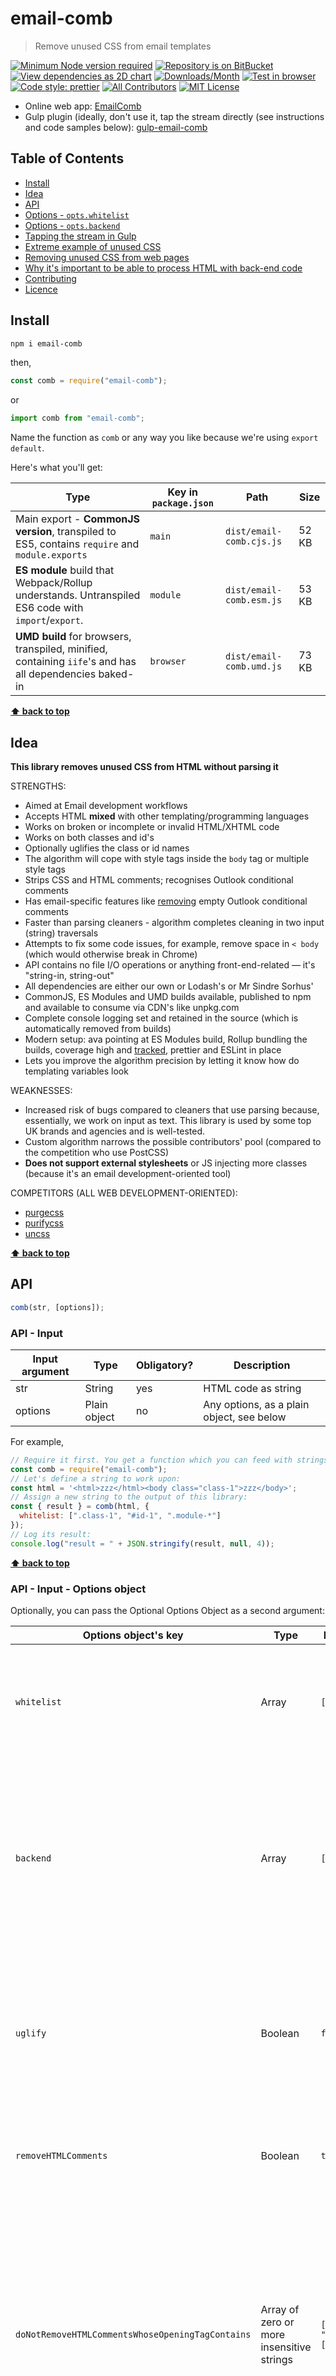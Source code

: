 # email-comb

> Remove unused CSS from email templates

[![Minimum Node version required][node-img]][node-url]
[![Repository is on BitBucket][bitbucket-img]][bitbucket-url]
[![View dependencies as 2D chart][deps2d-img]][deps2d-url]
[![Downloads/Month][downloads-img]][downloads-url]
[![Test in browser][runkit-img]][runkit-url]
[![Code style: prettier][prettier-img]][prettier-url]
[![All Contributors][contributors-img]][contributors-url]
[![MIT License][license-img]][license-url]

- Online web app: [EmailComb](https://emailcomb.com)
- Gulp plugin (ideally, don't use it, tap the stream directly (see instructions and code samples below): [gulp-email-comb](https://www.npmjs.com/package/gulp-email-comb)

## Table of Contents

- [Install](#markdown-header-install)
- [Idea](#markdown-header-idea)
- [API](#markdown-header-api)
- [Options - `opts.whitelist`](#markdown-header-options-optswhitelist)
- [Options - `opts.backend`](#markdown-header-options-optsbackend)
- [Tapping the stream in Gulp](#markdown-header-tapping-the-stream-in-gulp)
- [Extreme example of unused CSS](#markdown-header-extreme-example-of-unused-css)
- [Removing unused CSS from web pages](#markdown-header-removing-unused-css-from-web-pages)
- [Why it's important to be able to process HTML with back-end code](#markdown-header-why-its-important-to-be-able-to-process-html-with-back-end-code)
- [Contributing](#markdown-header-contributing)
- [Licence](#markdown-header-licence)

## Install

```bash
npm i email-comb
```

then,

```js
const comb = require("email-comb");
```

or

```js
import comb from "email-comb";
```

Name the function as `comb` or any way you like because we're using `export default`.

Here's what you'll get:

| Type                                                                                                    | Key in `package.json` | Path                     | Size  |
| ------------------------------------------------------------------------------------------------------- | --------------------- | ------------------------ | ----- |
| Main export - **CommonJS version**, transpiled to ES5, contains `require` and `module.exports`          | `main`                | `dist/email-comb.cjs.js` | 52 KB |
| **ES module** build that Webpack/Rollup understands. Untranspiled ES6 code with `import`/`export`.      | `module`              | `dist/email-comb.esm.js` | 53 KB |
| **UMD build** for browsers, transpiled, minified, containing `iife`'s and has all dependencies baked-in | `browser`             | `dist/email-comb.umd.js` | 73 KB |

**[⬆ back to top](#markdown-header-email-comb)**

## Idea

**This library removes unused CSS from HTML without parsing it**

STRENGTHS:

- Aimed at Email development workflows
- Accepts HTML **mixed** with other templating/programming languages
- Works on broken or incomplete or invalid HTML/XHTML code
- Works on both classes and id's
- Optionally uglifies the class or id names
- The algorithm will cope with style tags inside the `body` tag or multiple style tags
- Strips CSS and HTML comments; recognises Outlook conditional comments
- Has email-specific features like [removing](regex-empty-conditional-comments) empty Outlook conditional comments
- Faster than parsing cleaners - algorithm completes cleaning in two input (string) traversals
- Attempts to fix some code issues, for example, remove space in `< body` (which would otherwise break in Chrome)
- API contains no file I/O operations or anything front-end-related — it's "string-in, string-out"
- All dependencies are either our own or Lodash's or Mr Sindre Sorhus'
- CommonJS, ES Modules and UMD builds available, published to npm and available to consume via CDN's like unpkg.com
- Complete console logging set and retained in the source (which is automatically removed from builds)
- Modern setup: ava pointing at ES Modules build, Rollup bundling the builds, coverage high and [tracked](https://coveralls.io/bitbucket/codsen/email-comb), prettier and ESLint in place
- Lets you improve the algorithm precision by letting it know how do templating variables look

WEAKNESSES:

- Increased risk of bugs compared to cleaners that use parsing because, essentially, we work on input as text. This library is used by some top UK brands and agencies and is well-tested.
- Custom algorithm narrows the possible contributors' pool (compared to the competition who use PostCSS)
- **Does not support external stylesheets** or JS injecting more classes (because it's an email development-oriented tool)

COMPETITORS (ALL WEB DEVELOPMENT-ORIENTED):

- [purgecss](https://github.com/FullHuman/purgecss)
- [purifycss](https://github.com/purifycss/purifycss)
- [uncss](https://github.com/uncss/uncss)

**[⬆ back to top](#markdown-header-email-comb)**

## API

```js
comb(str, [options]);
```

### API - Input

| Input argument | Type         | Obligatory? | Description                               |
| -------------- | ------------ | ----------- | ----------------------------------------- |
| str            | String       | yes         | HTML code as string                       |
| options        | Plain object | no          | Any options, as a plain object, see below |

For example,

```js
// Require it first. You get a function which you can feed with strings:
const comb = require("email-comb");
// Let's define a string to work upon:
const html = '<html>zzz</html><body class="class-1">zzz</body>';
// Assign a new string to the output of this library:
const { result } = comb(html, {
  whitelist: [".class-1", "#id-1", ".module-*"]
});
// Log its result:
console.log("result = " + JSON.stringify(result, null, 4));
```

**[⬆ back to top](#markdown-header-email-comb)**

### API - Input - Options object

Optionally, you can pass the Optional Options Object as a second argument:

| Options object's key                             | Type                                      | Default             | Example                                                        | Description                                                                                                                                                                                                      |
| ------------------------------------------------ | ----------------------------------------- | ------------------- | -------------------------------------------------------------- | ---------------------------------------------------------------------------------------------------------------------------------------------------------------------------------------------------------------- |
| `whitelist`                                      | Array                                     | `[]`                | `[".class-1", "#id-1", ".module-*"]`                           | List all classes or id's you want this library to ignore. You can use all [matcher](https://www.npmjs.com/package/matcher) patterns.                                                                             |
| `backend`                                        | Array                                     | `[]`                | `[{ heads: "{{", tails: "}}" }, { heads: "{%", tails: "%}" }]` | If your code has back-end code within clss or id values, for example, `class="{{ red }} main-box"` you can stop `{{`, `red` and `}}` to be treated as class names                                                |
| `uglify`                                         | Boolean                                   | `false`             | n/a                                                            | Will rename all class and id names to be few characters-long. This might reduce your file size by another kilobyte.                                                                                              |
| `removeHTMLComments`                             | Boolean                                   | `true`              | n/a                                                            | When enabled, all HTML comments (`<!--` to `-->`) will be removed                                                                                                                                                |
| `doNotRemoveHTMLCommentsWhoseOpeningTagContains` | Array of zero or more insensitive strings | `["[if", "[endif"]` | n/a                                                            | Email code often contains Outlook or IE conditional comments which you probably don't want to remove. Whatever strings you list here, if comment's opening tag will contain these, that tag will not be removed. |

Here are all options in one place in case you need to copy the whole thing:

```json5
{
  whitelist: [], // for example, [".class-1", "#id-1", ".module-*"]
  backend: [], // for example, [{ heads: "{{", tails: "}}" }, { heads: "{%", tails: "%}" }]
  uglify: false,
  removeHTMLComments: true,
  doNotRemoveHTMLCommentsWhoseOpeningTagContains: ["[if", "[endif"]
}
```

**[⬆ back to top](#markdown-header-email-comb)**

### API - Output

A **plain object** is returned. It will have the following keys:

| Key               | Its value's type | Description                                                              |
| ----------------- | ---------------- | ------------------------------------------------------------------------ |
| `log`             | Plain object     | Various information about performed operations                           |
| `result`          | String           | A string containing cleaned HTML                                         |
| `allInHead`       | Array            | Deduped and sorted array of all classes and `id`'s between `<head>` tags |
| `allInBody`       | Array            | Deduped and sorted array of all classes and `id`'s between `<body>` tags |
| `deletedFromHead` | Array            | Array of classes/id's that were deleted inside `<head>` _at least once_^ |
| `deletedFromBody` | Array            | Array of classes/id's that were deleted inside `<body>` _at least once_^ |

^ Some legit, used classes/id's might be "sandwiched" with unused-ones (like `.head-only.real-class`) and deleted in some `<style>` tags, but not in all. That's a rare case, added back in `v1.12`.

For example, log key would contain:

```json5
{
  timeTakenInMiliseconds: 55,
  traversedTotalCharacters: 504,
  traversedTimesInputLength: 4.24,
  originalLength: 118,
  cleanedLength: 87,
  bytesSaved: 32,
  percentageReducedOfOriginal: 27,
  nonIndentationsWhitespaceLength: 9,
  nonIndentationsTakeUpPercentageOfOriginal: 8,
  commentsLength: 10,
  commentsTakeUpPercentageOfOriginal: 1
}
```

**[⬆ back to top](#markdown-header-email-comb)**

## Options - `opts.whitelist`

Since the main purpose of this library is to clean **email** HTML, it needs to cater for email code specifics. One of them is that CSS styles will contain fix or hack styles, meant for email software. For example, here are few of them:

```html
#outlook a { padding:0; } .ExternalClass, .ReadMsgBody { width:100%; }
.ExternalClass, .ExternalClass div, .ExternalClass font, .ExternalClass p,
.ExternalClass span, .ExternalClass td { line-height:100%; }
```

You will not be using these classes within the `<body>` of your HTML code, so they would get removed as "unused" because they are present in `<head>` only. To avoid that, pass the classes, and `id`'s in the _whitelist_ key's value, as an array. For example:

```js
var html = "<!DOCTYPE html>...";
comb(html, {
  whitelist: ["#outlook", ".ExternalClass", ".ReadMsgBody"]
});
```

You can also use a _wildcard_, for example in order to whitelist classes `module-1`, `module-2` ... `module-99`, `module-100`, you can simply whitelist them as `module-*`:

```js
var html = "<!DOCTYPE html>...";
comb(html, {
  whitelist: [".module-*"]
});
// => all class names that begin with ".module-" will not be touched by this library.
```

**[⬆ back to top](#markdown-header-email-comb)**

## Options - `opts.backend`

This library, differently from competition, is aiming to support code which contains back-end code: other programming languages (Java JSP's), other templating languages (like Nunjucks) and/or proprietary ESP templating languages.

All different languages can be present in the input source, and parser won't care, EXCEPT when they are in class or id names. For example, `<td class="mt10 {{ module.on }} module-box blackbg"`. Notice how `{{ module.on }}` sits in the middle and it's variable value from a different programming language. Eventually, it will be rendered into strings `on` or `off` but at this stage, this is raw, unrendered template and we want to remove all unused CSS from it.

It's possible to clean this too.

If you let this library know how are your back-end language's variables marked, for example, that "heads" are `{{` and "tails" are `}}` (as in `Hi {{data.firstname}}`), the algorithm will ignore all variables within `class` or `id` names.

If you don't put templating variables into classes or id's, don't use the feature because it still costs computing resources to perform those checks.

Here's an example:

```js
// Require it first. You get a function which you can feed with strings.
// Notice you can name it any way you want (because in the source it's using "export default").
const comb = require("email-comb");

// Let's define a string equal to some processed HTML:
const res = comb(
  `<!doctype html>
<html>
<head>
<style>
.aaa {
color:  black;
}
</style></head>
<body class="{% var1 %}">
<div class="{{ var2 }}">
</div>
</body>
</html>
`,
  {
    // <------------ Optional Options Object - second input argument of our function, remove()
    backend: [
      {
        heads: "{{", // define heads and tails in pairs
        tails: "}}"
      },
      {
        heads: "{%", // second pair
        tails: "%}"
      }
    ]
  }
).result; // <------ output of this library is a plain object. String result is in a key "result". We grab it here.

// Log the result:
console.log("res =\n" + res);
// res =
// <!doctype html>
// <html>
// <head>
// </head>
// <body class="{% var1 %}">
// <div class="{{ var2 }}">
// </div>
// </body>
// </html>
//
```

In templating languages, it's also possible to have IF-ELSE clauses. For example, in Nunjucks, you can have:

```html
<td class="db{% if module_on || oodles %}on{% else %}off{% endif %} pt10"></td>
```

`db` and `pt10` are normal CSS class names, but everything else between `{%` and `%}` is Nunjucks code.

Now, in those cases, notice that Nunjucks code is only wrapping the variables. Even if you set `heads` to `{%` and tails to `%}`, classes `on` and `off` will not get ignored and theoretically can get removed!!!

The solution is to ensure that all back-end class names are contained within back-end tags. With Nunjucks, it is easily done by performing calculations outside `class=` declarations, then assigning the calculation's result to a variable and using the variable instead.

For example, let's rewrite the same snippet used above:

```html
{% set switch = 'off' %} {% if module_on || oodles %} {% set switch = 'on' %} {%
else %}
<td class="db {{ switch }} pt10"></td>
```

Now, set `heads` to `{{` and tails to `}}` and `switch` will be ignored completely.

**[⬆ back to top](#markdown-header-email-comb)**

## Tapping the stream in Gulp

In Gulp, everything flows as vinyl Buffer streams. You could [tap](https://github.com/geejs/gulp-tap) the stream, convert it to `string`, perform the operations (like remove unused CSS), then convert it back to Buffer and place the stream back. I wanted to come up with a visual analogy example using waste pipes but thought I'd rather won't.

Code-wise, here's the idea:

```js
const tap = require("gulp-tap");
const comb = require("email-comb");
const util = require("gulp-util");
const whitelist = [
  ".External*",
  ".ReadMsgBody",
  ".yshortcuts",
  ".Mso*",
  "#outlook",
  ".module*"
];

gulp.task("build", () => {
  return gulp.src("emails/*.html").pipe(
    tap(file => {
      const cleanedHtmlResult = comb(file.contents.toString(), {
        whitelist
      });
      util.log(
        util.colors.green(
          `\nremoved ${
            cleanedHtmlResult.deletedFromHead.length
          } from head: ${cleanedHtmlResult.deletedFromHead.join(" ")}`
        )
      );
      util.log(
        util.colors.green(
          `\nremoved ${
            cleanedHtmlResult.deletedFromBody.length
          } from body: ${cleanedHtmlResult.deletedFromBody.join(" ")}`
        )
      );
      file.contents = Buffer.from(cleanedHtmlResult.result);
    })
  );
});
```

**[⬆ back to top](#markdown-header-email-comb)**

## Extreme example of unused CSS

This piece of HTML doesn't even have `<head>` and `<style>` CSS is at the very bottom, within `<body>`. Our application still cleans it allright:

```html
<html>
  <body id="unused-1">
    <table class="unused-2 unused-3">
      <tr>
        <td class="unused-4 unused-5">text</td>
      </tr>
    </table>

    <style>
      .unused-6 {
        display: block;
      }
      #unused-7 {
        height: auto;
      }
    </style>
  </body>
</html>
```

Cleaned result:

```html
<html>
  <body>
    <table>
      <tr>
        <td>text</td>
      </tr>
    </table>
  </body>
</html>
```

**[⬆ back to top](#markdown-header-email-comb)**

## Removing unused CSS from web pages

This library is meant to be used on any HTML where there are **no external CSS stylesheets**. It's quite rare to find a **web page** that would have no external stylesheets, but 100% of **email newsletters** are like that and this library suits them perfectly. Otherwise, look for a different tool.

**[⬆ back to top](#markdown-header-email-comb)**

## Why it's important to be able to process HTML with back-end code

Common unused CSS removal tools on the market ([purgecss](https://github.com/FullHuman/purgecss), [purifycss](https://github.com/purifycss/purifycss) and [uncss](https://github.com/uncss/uncss) for example) work only on valid HTML which does not contain back-end code: ESP templating strings (Oracle Responsys, Adobe Neolane, Exact Target, SalesForce or Mailchimp), different templating languages (Mustache, Jinja or Nunjucks) or different programming languages (PHP or Java JSP's).

But, in email development, it is normal to expect that code will contain templating code (like `Hi {{ data.firatName }}!`).

`email-comb` can process the email template after it has been wired up as a campaign.

Practically, this means, you save lots of time - imagine having to render HTML, so it contains no more ESP back-end templating language bits, then cleaning its CSS, then manually merging that cleaned CSS with your original HTML template. That's a tedious, manual and error-prone job.

On the other hand, you can clean your email campaign's HTML template, along with its Mailchimp, Responsys or other ESP wirings, as it is, using this library.

**[⬆ back to top](#markdown-header-email-comb)**

## Contributing

- If you see an error, [raise an issue](https://bitbucket.org/codsen/codsen/issues/new?title=email-comb%20package%20-%20put%20title%20here).
- If you want a new feature but can't code it up yourself, also [raise an issue](https://bitbucket.org/codsen/codsen/issues/new?title=email-comb%20package%20-%20put%20title%20here). Let's discuss it.
- If you tried to use this package, but something didn't work out, also [raise an issue](https://bitbucket.org/codsen/codsen/issues/new?title=email-comb%20package%20-%20put%20title%20here). We'll try to help.
- If you want to contribute some code, fork the [monorepo](https://bitbucket.org/codsen/codsen/src/) via BitBucket, then write code, then file a pull request via BitBucket. We'll merge it in and release.

In monorepo, npm libraries are located in `packages/` folder. Inside, the source code is located either in `src/` folder (normal npm library) or in the root, `cli.js` (if it's a command line application).

The npm script "`dev`", the `"dev": "rollup -c --dev --silent"` builds the development version retaining all `console.log`s with row numbers. It's handy to have [js-row-num-cli](https://www.npmjs.com/package/js-row-num-cli) installed globally so you can automatically update the row numbers on all `console.log`s.

**[⬆ back to top](#markdown-header-email-comb)**

## Licence

MIT License

Copyright (c) 2015-2019 Roy Revelt and other contributors

Adapted a `generateShortname()` function from:
https://github.com/cazzer/gulp-selectors/blob/master/lib/utils/generate-shortname.js
MIT License (MIT) Copyright © 2014 Caleb Brewer

[node-img]: https://img.shields.io/node/v/email-comb.svg?style=flat-square&label=works%20on%20node
[node-url]: https://www.npmjs.com/package/email-comb
[bitbucket-img]: https://img.shields.io/badge/repo-on%20BitBucket-brightgreen.svg?style=flat-square
[bitbucket-url]: https://bitbucket.org/codsen/codsen/src/master/packages/email-comb
[deps2d-img]: https://img.shields.io/badge/deps%20in%202D-see_here-08f0fd.svg?style=flat-square
[deps2d-url]: http://npm.anvaka.com/#/view/2d/email-comb
[downloads-img]: https://img.shields.io/npm/dm/email-comb.svg?style=flat-square
[downloads-url]: https://npmcharts.com/compare/email-comb
[runkit-img]: https://img.shields.io/badge/runkit-test_in_browser-a853ff.svg?style=flat-square
[runkit-url]: https://npm.runkit.com/email-comb
[prettier-img]: https://img.shields.io/badge/code_style-prettier-ff69b4.svg?style=flat-square
[prettier-url]: https://prettier.io
[contributors-img]: https://img.shields.io/badge/all_contributors-3-orange.svg?style=flat-square
[contributors-url]: #contributors
[license-img]: https://img.shields.io/badge/licence-MIT-51c838.svg?style=flat-square
[license-url]: https://bitbucket.org/codsen/codsen/src/master/packages/email-comb
[all-contributors-url]: https://github.com/kentcdodds/all-contributors
